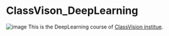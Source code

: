 # ClassVison_DeepLearning
![image](https://user-images.githubusercontent.com/80531364/124022989-bf58f500-da02-11eb-8933-a428005801f4.png)
This is the DeepLearning course of [ClassVision institue](http://class.vision/).

